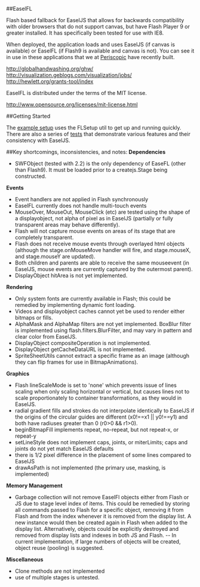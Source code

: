 ##EaselFL

Flash based fallback for EaselJS that allows for backwards compatibility
with older browsers that do not support canvas, but have Flash Player 9
or greater installed. It has specifically been tested for use with IE8.

When deployed, the application loads and uses EaselJS (if canvas is available) 
or EaselFL (if Flash9 is available and canvas is not). You can see it in use
in these applications that we at <a href="http://periscopic.com">Periscopic</a> 
have recently built.

<http://globalhandwashing.org/ghw/> <br> <http://visualization.geblogs.com/visualization/jobs/> <br> <http://hewlett.org/grants-tool/index>

EaselFL is distributed under the terms of the MIT license.

<http://www.opensource.org/licenses/mit-license.html>

##Getting Started

The <a href="https://github.com/periscopic/EaselFL/blob/master/examples/setup.html">example setup</a> uses the FLSetup util to get up and 
running quickly. There are also a series of <a href="https://github.com/periscopic/EaselFL/tree/master/test">tests</a> that demonstrate
various features and their consistency with EaselJS.

##Key shortcomings, inconsistencies, and notes:
**Dependencies**

* SWFObject (tested with 2.2) is the only dependency of EaseFL (other than Flash9). 
It must be loaded prior to a createjs.Stage being constructed.

**Events**

* Event handlers are not applied in Flash synchronously
* EaselFL currently does not handle multi-touch events
* MouseOver, MouseOut, MouseClick (etc) are tested using the shape of a
displayobject, not alpha of pixel as in EaselJS (partially or fully transparent
areas may behave differently).
* Flash will not capture mouse events on areas of its stage
that are completely transparent.
* Flash does not receive mouse events through overlayed html objects
(although the stage.onMouseMove handler will fire, and stage.mouseX, and
stage.mouseY are updated).
* Both children and parents are able to receive the same mouseevent
(in EaselJS, mouse events are currently captured by the outermost parent).
* DisplayObject hitArea is not yet implemented.

**Rendering**

* Only system fonts are currently available in Flash; this could
be remedied by implementing dynamic font loading.
* Videos and displayobject caches cannot yet be used to render either
bitmaps or fills.
* AlphaMask and AlphaMap filters are not yet implemented. BoxBlur filter
is implemented using flash.filters.BlurFilter, and may vary in
pattern and clear color from EaselJS.
* DisplayObject compositeOperation is not implemented.
* DisplayObject getCacheDataURL is not implemented.
* SpriteSheetUtils cannot extract a specific frame as an image (although they
can flip frames for use in BitmapAnimations).


**Graphics**

* Flash lineScaleMode is set to 'none' which prevents issue of lines
scaling when only scaling horizontal or vertical, but causes lines not
to scale proportionately to container transformations, as they would
in EaselJS.
* radial gradient fills and strokes do not interpolate identically to EaselJS 
if the origins of the circular guides are different (x0!==x1 || y0!==y1) 
and both have radiuses greater than 0 (r0>0 && r1>0).
* beginBitmapFill implements repeat, no-repeat, but not repeat-x, or repeat-y
* setLineStyle does not implement caps, joints, or miterLimits; caps and joints 
do not yet match EaselJS defaults
* there is 1/2 pixel difference in the placement of some lines compared
to EaselJS
* drawAsPath is not implemented (the primary use, masking, is implemented)

**Memory Management**

* Garbage collection will not remove EaselFl objects either from
Flash or JS due to stage level index of items. This could be
remedied by storing all commands passed to Flash for a specific
object, removing it from Flash and from the index whenever it is
removed from the display list. A new instance would then be created
again in Flash when added to the display list. Alternatively,
objects could be explicitly destroyed and removed from display lists
and indexes in both JS and Flash. -- In current implementation,
if large numbers of objects will be created, object reuse (pooling)
is suggested.

**Miscellaneous**

* Clone methods are not implemented
* use of multiple stages is untested.
